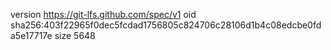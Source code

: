 version https://git-lfs.github.com/spec/v1
oid sha256:403f22965f0dec5fcdad1756805c824706c28106d1b4c08edcbe0fda5e17717e
size 5648
